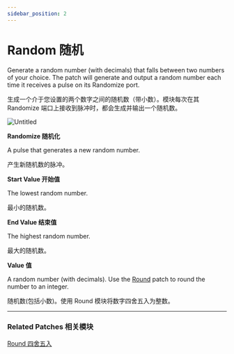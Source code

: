```yaml
---
sidebar_position: 2
---
```


# Random 随机

Generate a random number (with decimals) that falls between two numbers of your choice. The patch will generate and output a random number each time it receives a pulse on its Randomize port.

生成一个介于您设置的两个数字之间的随机数（带小数）。模块每次在其 Randomize 端口上接收到脉冲时，都会生成并输出一个随机数。

![Untitled](https://s3.us-west-2.amazonaws.com/secure.notion-static.com/be3d20d4-c4cc-49d5-9435-d047ca507cd5/Untitled.png?X-Amz-Algorithm=AWS4-HMAC-SHA256&X-Amz-Content-Sha256=UNSIGNED-PAYLOAD&X-Amz-Credential=AKIAT73L2G45EIPT3X45%2F20220602%2Fus-west-2%2Fs3%2Faws4_request&X-Amz-Date=20220602T181905Z&X-Amz-Expires=86400&X-Amz-Signature=38875cd8ad014c1f6fcdbc23e1fa396002dadcb940fdad2d1d18b47eced3c4a8&X-Amz-SignedHeaders=host&response-content-disposition=filename%20%3D%22Untitled.png%22&x-id=GetObject)

**Randomize 随机化**

A pulse that generates a new random number.

产生新随机数的脉冲。

**Start Value 开始值**

The lowest random number.

最小的随机数。

**End Value 结束值**

The highest random number.

最大的随机数。

**Value 值**

A random number (with decimals). Use the [Round](https://www.notion.so/Round-c7e0fed9dca4490892e8aec69bb2dfd2) patch to round the number to an integer.

随机数(包括小数)。使用 Round 模块将数字四舍五入为整数。

------

### Related Patches 相关模块

[Round 四舍五入](https://www.notion.so/Round-c7e0fed9dca4490892e8aec69bb2dfd2)
